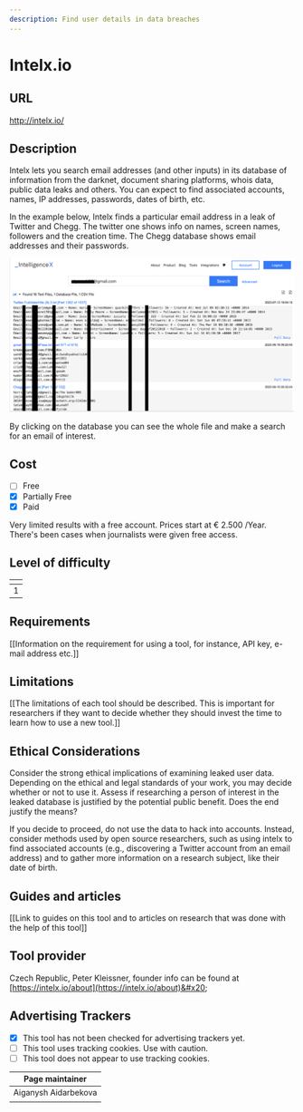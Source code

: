```yaml
---
description: Find user details in data breaches
---
```


# Intelx.io

## URL

http://intelx.io/

## Description

Intelx lets you search email addresses (and other inputs) in its database of information from the darknet, document sharing platforms, whois data, public data leaks and others. You can expect to find associated accounts, names, IP addresses, passwords, dates of birth, etc.&#x20;

&#x20;In the example below, Intelx finds a particular email address in a leak of Twitter and Chegg. The twitter one shows info on names, screen names, followers and the creation time. The Chegg database shows email addresses and their passwords.

![](.gitbook/assets/image.png)&#x20;

By clicking on the database you can see the whole file and make a search for an email of interest.&#x20;

## Cost

* [ ] Free
* [x] Partially Free
* [x] Paid

Very limited results with a free account. Prices start at € 2.500 /Year. There's been cases when journalists were given free access. &#x20;

## Level of difficulty

<table><thead><tr><th data-type="rating" data-max="5"></th></tr></thead><tbody><tr><td>1</td></tr></tbody></table>

## Requirements

\[\[Information on the requirement for using a tool, for instance, API key, e-mail address etc.]]

## Limitations

\[\[The limitations of each tool should be described. This is important for researchers if they want to decide whether they should invest the time to learn how to use a new tool.]]

## Ethical Considerations

Consider the strong ethical implications of examining leaked user data. Depending on the ethical and legal standards of your work, you may decide whether or not to use it. Assess if researching a person of interest in the leaked database is justified by the potential public benefit. Does the end justify the means?

If you decide to proceed, do not use the data to hack into accounts. Instead, consider methods used by open source researchers, such as using intelx to find associated accounts (e.g., discovering a Twitter account from an email address) and to gather more information on a research subject, like their date of birth.

## Guides and articles

\[\[Link to guides on this tool and to articles on research that was done with the help of this tool]]

## Tool provider

Czech Republic, Peter Kleissner, founder info can be found at [https://intelx.io/about](https://intelx.io/about)&#x20;

## Advertising Trackers

* [x] This tool has not been checked for advertising trackers yet.
* [ ] This tool uses tracking cookies. Use with caution.
* [ ] This tool does not appear to use tracking cookies.

| Page maintainer      |
| -------------------- |
| Aiganysh Aidarbekova |
|                      |
